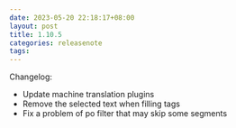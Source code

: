 ```yaml
---
date: 2023-05-20 22:18:17+08:00
layout: post
title: 1.10.5
categories: releasenote
tags: 
---
```


Changelog:

* Update machine translation plugins
* Remove the selected text when filling tags
* Fix a problem of po filter that may skip some segments



